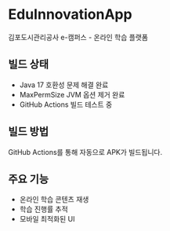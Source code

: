 # EduInnovationApp

김포도시관리공사 e-캠퍼스 - 온라인 학습 플랫폼

## 빌드 상태
- Java 17 호환성 문제 해결 완료
- MaxPermSize JVM 옵션 제거 완료
- GitHub Actions 빌드 테스트 중

## 빌드 방법
GitHub Actions를 통해 자동으로 APK가 빌드됩니다.

## 주요 기능
- 온라인 학습 콘텐츠 재생
- 학습 진행률 추적
- 모바일 최적화된 UI
